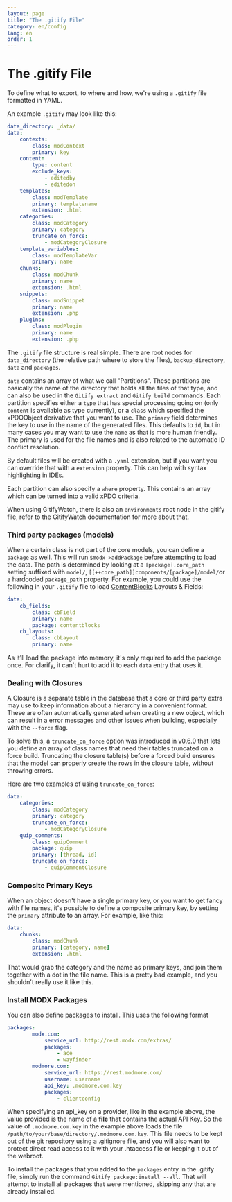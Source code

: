```yaml
---
layout: page
title: "The .gitify File"
category: en/config
lang: en
order: 1
---
```


# The .gitify File

To define what to export, to where and how, we're using a `.gitify` file formatted in YAML.

An example `.gitify` may look like this:

```yaml
data_directory: _data/
data:
    contexts:
        class: modContext
        primary: key
    content:
        type: content
        exclude_keys:
            - editedby
            - editedon
    templates:
        class: modTemplate
        primary: templatename
        extension: .html
    categories:
        class: modCategory
        primary: category
        truncate_on_force:
            - modCategoryClosure
    template_variables:
        class: modTemplateVar
        primary: name
    chunks:
        class: modChunk
        primary: name
        extension: .html
    snippets:
        class: modSnippet
        primary: name
        extension: .php
    plugins:
        class: modPlugin
        primary: name
        extension: .php
```

The `.gitify` file structure is real simple. There are root nodes for `data_directory` (the relative path where to store the files), `backup_directory`, `data` and `packages`. 

`data` contains an array of what we call "Partitions". These partitions are basically the name of the directory that holds all the files of that type, and can also be used in the `Gitify extract` and `Gitify build` commands. Each partition specifies either a `type` that has special processing going on (only `content` is available as type currently), or a `class` which specified the xPDOObject derivative that you want to use. The `primary` field determines the key to use in the name of the generated files. This defaults to `id`, but in many cases you may want to use the `name` as that is more human friendly. The primary is used for the file names and is also related to the automatic ID conflict resolution.

By default files will be created with a `.yaml` extension, but if you want you can override that with a `extension` property. This can help with syntax highlighting in IDEs.

Each partition can also specify a `where` property. This contains an array which can be turned into a valid xPDO criteria. 

When using GitifyWatch, there is also an `environments` root node in the gitify file, refer to the GitifyWatch documentation for more about that. 

### Third party packages (models)

When a certain class is not part of the core models, you can define a `package` as well. This will run `$modx->addPackage` before attempting to load the data. The path is determined by looking at a `[package].core_path` setting suffixed with `model/`, `[[++core_path]]components/[package]/model/`or a hardcoded `package_path` property. For example, you could use the following in your `.gitify` file to load [ContentBlocks](http://modmo.re/cb) Layouts &amp; Fields:

```yaml
data:
    cb_fields:
        class: cbField
        primary: name
        package: contentblocks
    cb_layouts:
        class: cbLayout
        primary: name
```

As it'll load the package into memory, it's only required to add the package once. For clarify, it can't hurt to add it to each `data` entry that uses it.

### Dealing with Closures

A Closure is a separate table in the database that a core or third party extra may use to keep information about a hierarchy in a convenient format. These are often automatically generated when creating a new object, which can result in a error messages and other issues when building, especially with the `--force` flag. 

To solve this, a `truncate_on_force` option was introduced in v0.6.0 that lets you define an array of class names that need their tables truncated on a force build. Truncating the closure table(s) before a forced build ensures that the model can properly create the rows in the closure table, without throwing errors.

Here are two examples of using `truncate_on_force`:

```yaml
data:
    categories:
        class: modCategory
        primary: category
        truncate_on_force:
            - modCategoryClosure
    quip_comments:
        class: quipComment
        package: quip
        primary: [thread, id]
        truncate_on_force: 
            - quipCommentClosure
```

### Composite Primary Keys

When an object doesn't have a single primary key, or you want to get fancy with file names, it's possible to define a composite primary key, by setting the `primary` attribute to an array. For example, like this:

```yaml
data:
    chunks:
        class: modChunk
        primary: [category, name]
        extension: .html
```

That would grab the category and the name as primary keys, and join them together with a dot in the file name. This is a pretty bad example, and you shouldn't really use it like this.

### Install MODX Packages

You can also define packages to install. This uses the following format

```yaml
packages:
        modx.com:
            service_url: http://rest.modx.com/extras/
            packages:
                - ace
                - wayfinder
        modmore.com:
            service_url: https://rest.modmore.com/
            username: username
            api_key: .modmore.com.key
            packages:
                - clientconfig
```

When specifying an api_key on a provider, like in the example above, the value provided is the name of a **file** that contains the actual API Key. So the value of `.modmore.com.key` in the example above loads the file `/path/to/your/base/directory/.modmore.com.key`. This file needs to be kept out of the git repository using a .gitignore file, and you will also want to protect direct read access to it with your .htaccess file or keeping it out of the webroot.

To install the packages that you added to the `packages` entry in the .gitify file, simply run the command `Gitify package:install --all`. That will attempt to install all packages that were mentioned, skipping any that are already installed. 


